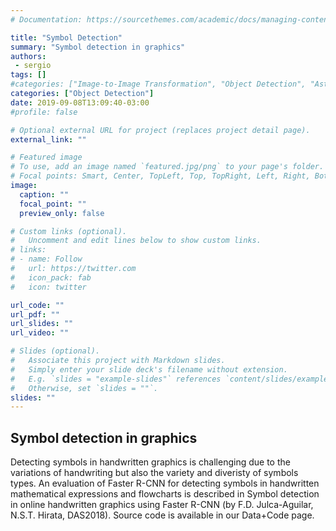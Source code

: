 ```yaml
---
# Documentation: https://sourcethemes.com/academic/docs/managing-content/

title: "Symbol Detection"
summary: "Symbol detection in graphics"
authors: 
 - sergio
tags: []
#categories: ["Image-to-Image Transformation", "Object Detection", "Astronomical Images", "Document Images", "Projection Learning"]
categories: ["Object Detection"]
date: 2019-09-08T13:09:40-03:00
#profile: false

# Optional external URL for project (replaces project detail page).
external_link: ""

# Featured image
# To use, add an image named `featured.jpg/png` to your page's folder.
# Focal points: Smart, Center, TopLeft, Top, TopRight, Left, Right, BottomLeft, Bottom, BottomRight.
image:
  caption: ""
  focal_point: ""
  preview_only: false

# Custom links (optional).
#   Uncomment and edit lines below to show custom links.
# links:
# - name: Follow
#   url: https://twitter.com
#   icon_pack: fab
#   icon: twitter

url_code: ""
url_pdf: ""
url_slides: ""
url_video: ""

# Slides (optional).
#   Associate this project with Markdown slides.
#   Simply enter your slide deck's filename without extension.
#   E.g. `slides = "example-slides"` references `content/slides/example-slides.md`.
#   Otherwise, set `slides = ""`.
slides: ""
---
```


## Symbol detection in graphics
Detecting symbols in handwritten graphics is challenging due to the variations of handwriting but also the variety and diveristy of symbols types. An evaluation of Faster R-CNN for detecting symbols in handwritten mathematical expressions and flowcharts is described in Symbol detection in online handwritten graphics using Faster R-CNN (by F.D. Julca-Aguilar, N.S.T. Hirata, DAS2018). Source code is available in our Data+Code page.

